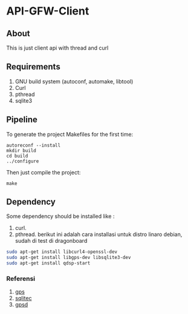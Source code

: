 # API-GFW-Client


## About

This is just client api with thread and curl

## Requirements

1. GNU build system (autoconf, automake, libtool)
2. Curl
3. pthread
4. sqlite3

## Pipeline

To generate the project Makefiles for the first time:

```
autoreconf --install
mkdir build
cd build
../configure
```

Then just compile the project:

```
make
```
## Dependency
Some dependency should be installed like :
1. curl.
2. pthread.
berikut ini adalah cara installasi untuk distro linaro debian, sudah di test
di dragonboard 

```sh
sudo apt-get install libcurl4-openssl-dev
sudo apt-get install libgps-dev libsqlite3-dev
sudo apt-get install qdsp-start
```
### Referensi 
1. [gps](https://stackoverflow.com/questions/32000328/libgps-c-code-example)
2. [sqlitec](http://zetcode.com/db/sqlitec/)
3. [gpsd](https://discuss.96boards.org/t/db820c-gps-not-working-on-linux/4449/49)